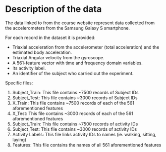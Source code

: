 # Description of the data

The data linked to from the course website represent data collected from the accelerometers from the Samsung Galaxy S smartphone. 

For each record in the dataset it is provided:
- Triaxial acceleration from the accelerometer (total acceleration) and the estimated body acceleration.
- Triaxial Angular velocity from the gyroscope.
- A 561-feature vector with time and frequency domain variables.
- Its activity label.
- An identifier of the subject who carried out the experiment.

Specific files:

1. Subject_Train: This file contains ~7500 records of Subject IDs
2. Subject_Test: This file contains ~3000 records of Subject IDs
3. X_Train: This file contains ~7500 records of each of the 561 aforementioned features
4. X_Test: This file contains ~3000 records of each of the 561 aforementioned features
5. Subject_Train: This file contains ~7500 records of activity IDs
6. Subject_Test: This file contains ~3000 records of activity IDs
7. Activity Labels: This file links activity IDs to names (ie. walking, sitting, laying)
8. Features: This file contains the names of all 561 aforementioned features
